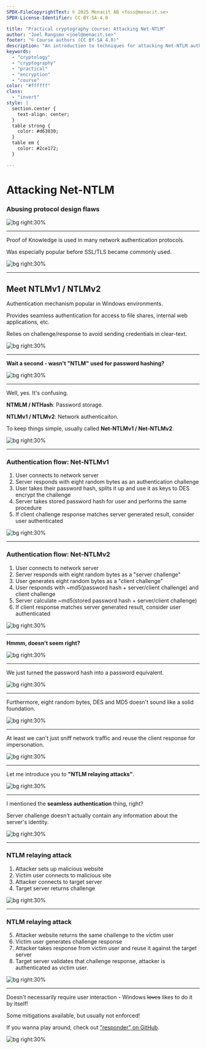 ```yaml
---
SPDX-FileCopyrightText: © 2025 Menacit AB <foss@menacit.se>
SPDX-License-Identifier: CC-BY-SA-4.0

title: "Practical cryptography course: Attacking Net-NTLM"
author: "Joel Rangsmo <joel@menacit.se>"
footer: "© Course authors (CC BY-SA 4.0)"
description: "An introduction to techniques for attacking Net-NTLM authentication"
keywords:
  - "cryptology"
  - "cryptography"
  - "practical"
  - "encryption"
  - "course"
color: "#ffffff"
class:
  - "invert"
style: |
  section.center {
    text-align: center;
  }
  table strong {
    color: #d63030;
  }
  table em {
    color: #2ce172;
  }

---
```

<!-- _footer: "%ATTRIBUTION_PREFIX% William Warby (CC BY 2.0)" -->
# Attacking Net-NTLM
### Abusing protocol design flaws 

![bg right:30%](images/33-mural.jpg)

---
<!-- _footer: "%ATTRIBUTION_PREFIX% William Warby (CC BY 2.0)" -->
Proof of Knowledge is used in
many network authentication protocols.  
  
Was especially popular before
SSL/TLS became commonly used.

![bg right:30%](images/33-mural.jpg)

---
<!-- _footer: "%ATTRIBUTION_PREFIX% Guilhem Vellut (CC BY 2.0)" -->
## Meet NTLMv1 / NTLMv2
Authentication mechanism popular in
Windows environments.  
  
Provides seamless authentication for access to file shares, internal web applications, etc.  
  
Relies on challenge/response to avoid sending credentials in clear-text.

![bg right:30%](images/33-seyssel_abandoned_house.jpg)

---
<!-- _footer: "%ATTRIBUTION_PREFIX% Guilhem Vellut (CC BY 2.0)" -->
**Wait a second - wasn't "NTLM"**
**used for password hashing?**

![bg right:30%](images/33-seyssel_abandoned_house.jpg)

---
<!-- _footer: "%ATTRIBUTION_PREFIX% Guilhem Vellut (CC BY 2.0)" -->
Well, yes. It's confusing.  
  
**NTMLM / NTHash**: Password storage.  
  
**NTLMv1 / NTLMv2**: Network authenticaiton.  
  
To keep things simple, usually called
**Net-NTLMv1 / Net-NTLMv2**.

![bg right:30%](images/33-seyssel_abandoned_house.jpg)

---
<!-- _footer: "%ATTRIBUTION_PREFIX% Adam Lusch (CC BY-SA 2.0)" -->
### Authentication flow: Net-NTLMv1
1. User connects to network server
2. Server responds with eight random bytes as an authentication challenge 
3. User takes their password hash, splits it up and use it as keys to DES encrypt the challenge
4. Server takes stored password hash for user and performs the same procedure
5. If client challenge response matches server generated result, consider user authenticated

![bg right:30%](images/33-power_lines_pole.jpg)

---
<!-- _footer: "%ATTRIBUTION_PREFIX% Egill Egilsson (CC BY 2.0)" -->
### Authentication flow: Net-NTLMv2
1. User connects to network server
2. Server responds with eight random bytes as a "server challenge"
3. User generates eight random bytes as a "client challenge" 
3. User responds with ~md5(password hash + server/client challenge) and client challenge
4. Server calculate ~md5(stored password hash + server/client challenge)
5. If client response matches server generated result, consider user authenticated

![bg right:30%](images/33-esbjerg_street.jpg)

---
<!-- _footer: "%ATTRIBUTION_PREFIX% Guilhem Vellut (CC BY 2.0)" -->
**Hmmm, doesn't seem right?**

![bg right:30%](images/33-seyssel_abandoned_house.jpg)

---
<!-- _footer: "%ATTRIBUTION_PREFIX% Guilhem Vellut (CC BY 2.0)" -->
We just turned the password hash into a
password equivalent.

![bg right:30%](images/33-seyssel_abandoned_house.jpg)

---
<!-- _footer: "%ATTRIBUTION_PREFIX% Guilhem Vellut (CC BY 2.0)" -->
Furthermore, eight random bytes, DES and MD5 doesn't sound like a solid foundation.

![bg right:30%](images/33-seyssel_abandoned_house.jpg)

---
<!-- _footer: "%ATTRIBUTION_PREFIX% Cory Doctorow (CC BY-SA 2.0)" -->
At least we can't just sniff network traffic and reuse the client response for impersonation.

![bg right:30%](images/33-book_statue.jpg)

---
<!-- _footer: "%ATTRIBUTION_PREFIX% Cory Doctorow (CC BY-SA 2.0)" -->
Let me introduce you to
**"NTLM relaying attacks"**.

![bg right:30%](images/33-book_statue.jpg)

---
<!-- _footer: "%ATTRIBUTION_PREFIX% Cory Doctorow (CC BY-SA 2.0)" -->
I mentioned the
**seamless authentication** thing, right?  
  
Server challenge doesn't actually contain any information about the server's identity.

![bg right:30%](images/33-book_statue.jpg)

---
<!-- _footer: "%ATTRIBUTION_PREFIX% Cory Doctorow (CC BY-SA 2.0)" -->
### NTLM relaying attack
1. Attacker sets up malicious website
2. Victim user connects to malicious site
3. Attacker connects to target server
4. Target server returns challenge

![bg right:30%](images/33-book_statue.jpg)

---
<!-- _footer: "%ATTRIBUTION_PREFIX% Cory Doctorow (CC BY-SA 2.0)" -->
### NTLM relaying attack
5. Attacker website returns the same challenge to the victim user
6. Victim user generates challenge response
7. Attacker takes response from victim user and reuse it against the target server
8. Target server validates that challenge response, attacker is authenticated as victim user.

![bg right:30%](images/33-book_statue.jpg)

---
<!-- _footer: "%ATTRIBUTION_PREFIX% William Warby (CC BY 2.0)" -->
Doesn't necessarily require user interaction -
Windows ~~loves~~ likes to do it by itself!  

Some mitigations available,
but usually not enforced!
  
If you wanna play around, check out
["responder" on GitHub](https://github.com/lgandx/Responder).

![bg right:30%](images/33-mural.jpg)
